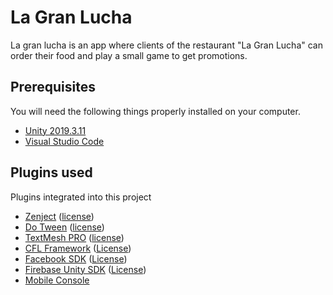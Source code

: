 # La Gran Lucha

La gran lucha is an app where clients of the restaurant "La Gran Lucha" can order their food and play a small game to get promotions.

## Prerequisites

You will need the following things properly installed on your computer.

* [Unity 2019.3.11](https://unity3d.com/es/unity/whats-new/2019.3.11)
* [Visual Studio Code](https://code.visualstudio.com/)

## Plugins used

Plugins integrated into this project

* [Zenject](https://github.com/modesttree/Zenject) ([license](https://github.com/modesttree/Zenject/blob/master/License.md))
* [Do Tween](http://dotween.demigiant.com/) ([license](http://dotween.demigiant.com/license.php))
* [TextMesh PRO](https://docs.unity3d.com/Packages/com.unity.textmeshpro@2.0/manual/index.html) ([license](https://docs.unity3d.com/Packages/com.unity.textmeshpro@2.0/license/LICENSE.html))
* [CFL Framework](https://github.com/amco/hyper-casual-framework) ([License](https://github.com/amco/hyper-casual-framework/blob/1.0/README.md))
* [Facebook SDK](https://developers.facebook.com/docs/unity) ([License](https://github.com/facebook/facebook-objc-sdk/blob/master/LICENSE))
* [Firebase Unity SDK](https://firebase.google.com/docs/unity/setup/) ([License](https://firebase.google.com/docs/unity/setup/))
* [Mobile Console](https://assetstore.unity.com/packages/tools/utilities/mobile-console-108594)
